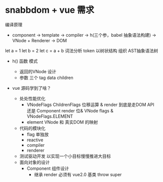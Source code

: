 # snabbdom + vue 需求
编译原理
- component -> template -> compiler -> h(三个参，babel 抽象语法构建) -> VNode + Renderer -> DOM

let a = 1
let b = 2
let c = a + b
词法分析 token  以树状结构  组织 AST抽象语法树


- h() 函数  模式
    - 返回的VNode 设计
    - 参数  三个
        tag  data  children

- vue 源码学到了啥？
    - 处处性能优化
        - VNodeFlags ChildrenFlags
            位移运算  & 
            render  到底是走DOM API 还是 Component
            render 位& VNode  flags & VNodeFlags.ELEMENT
        - element  VNode 和 真实DOM 的映射
    - 代码的模块化
        - flag 单独放
        - reactive
        - compiler
        - renderer
    - 测试驱动开发
        以实现一个小目标慢慢推进大目标
    - 面向对象的设计
        - Component 组件设计
            - 继承
                render 必须有 vue2.0
                基类 throw  super